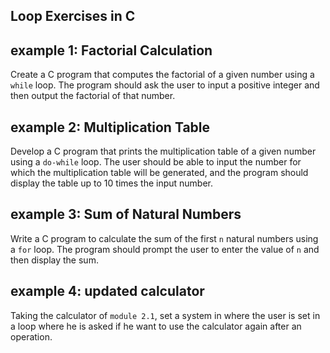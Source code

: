 ## Loop Exercises in C

## example 1: Factorial Calculation
Create a C program that computes the factorial of a given number using a `while` loop. The program should ask the user to input a positive integer and then output the factorial of that number.

## example 2: Multiplication Table
Develop a C program that prints the multiplication table of a given number using a `do-while` loop. The user should be able to input the number for which the multiplication table will be generated, and the program should display the table up to 10 times the input number.

## example 3: Sum of Natural Numbers
Write a C program to calculate the sum of the first `n` natural numbers using a `for` loop. The program should prompt the user to enter the value of `n` and then display the sum.

## example 4: updated calculator
Taking the calculator of `module 2.1`, set a system in where the user is set in a loop where he is asked if he want to use the calculator again after an operation.

